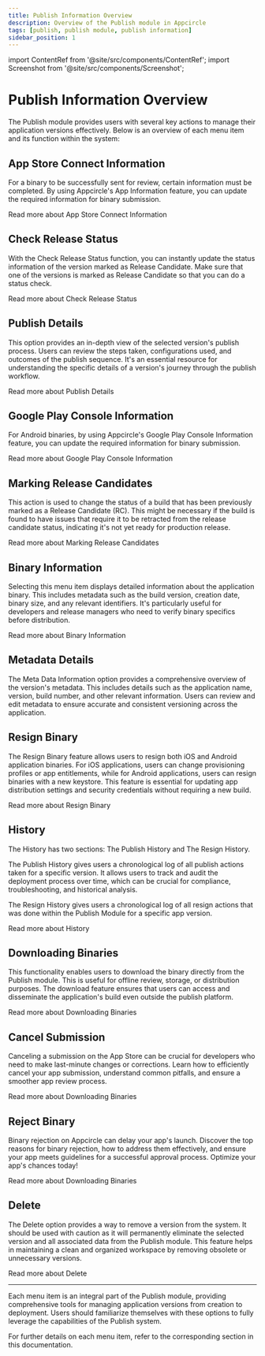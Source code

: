 ```yaml
---
title: Publish Information Overview
description: Overview of the Publish module in Appcircle
tags: [publish, publish module, publish information]
sidebar_position: 1
---
```


import ContentRef from '@site/src/components/ContentRef';
import Screenshot from '@site/src/components/Screenshot';

# Publish Information Overview

The Publish module provides users with several key actions to manage their application versions effectively. Below is an overview of each menu item and its function within the system:

<Screenshot url='https://cdn.appcircle.io/docs/assets/be-3857-pub1.png' />

## App Store Connect Information

For a binary to be successfully sent for review, certain information must be completed. By using Appcircle's App Information feature, you can update the required information for binary submission.

<ContentRef
url="/publish-module/publish-information/app-information">
Read more about App Store Connect Information
</ContentRef>

## Check Release Status

With the Check Release Status function, you can instantly update the status information of the version marked as Release Candidate. Make sure that one of the versions is marked as Release Candidate so that you can do a status check.

<ContentRef
url="/publish-module/publish-information/check-release-status">
Read more about Check Release Status
</ContentRef>

## Publish Details

This option provides an in-depth view of the selected version's publish process. Users can review the steps taken, configurations used, and outcomes of the publish sequence. It's an essential resource for understanding the specific details of a version's journey through the publish workflow.

<ContentRef
url="/publish-module/publish-information/publish-details">
Read more about Publish Details
</ContentRef>

## Google Play Console Information

For Android binaries, by using Appcircle's Google Play Console Information feature, you can update the required information for binary submission.

<ContentRef
url="/publish-module/publish-information/google-play-information">
Read more about Google Play Console Information
</ContentRef>

## Marking Release Candidates

This action is used to change the status of a build that has been previously marked as a Release Candidate (RC). This might be necessary if the build is found to have issues that require it to be retracted from the release candidate status, indicating it's not yet ready for production release.

<ContentRef
url="/publish-module/publish-information/marking-release-candidates">
Read more about Marking Release Candidates
</ContentRef>

## Binary Information

Selecting this menu item displays detailed information about the application binary. This includes metadata such as the build version, creation date, binary size, and any relevant identifiers. It's particularly useful for developers and release managers who need to verify binary specifics before distribution.

<ContentRef
url="/publish-module/publish-information/binary-information">
Read more about Binary Information
</ContentRef>

## Metadata Details

The Meta Data Information option provides a comprehensive overview of the version's metadata. This includes details such as the application name, version, build number, and other relevant information. Users can review and edit metadata to ensure accurate and consistent versioning across the application.

## Resign Binary

The Resign Binary feature allows users to resign both iOS and Android application binaries. For iOS applications, users can change provisioning profiles or app entitlements, while for Android applications, users can resign binaries with a new keystore. This feature is essential for updating app distribution settings and security credentials without requiring a new build.

<ContentRef
url="/publish-module/publish-information/resign-binary">
Read more about Resign Binary
</ContentRef>

## History

The History has two sections: The Publish History and The Resign History.

The Publish History gives users a chronological log of all publish actions taken for a specific version. It allows users to track and audit the deployment process over time, which can be crucial for compliance, troubleshooting, and historical analysis.

The Resign History gives users a chronological log of all resign actions that was done within the Publish Module for a specific app version. 

<ContentRef
url="/publish-module/publish-information/history">
Read more about History
</ContentRef>

## Downloading Binaries

This functionality enables users to download the binary directly from the Publish module. This is useful for offline review, storage, or distribution purposes. The download feature ensures that users can access and disseminate the application's build even outside the publish platform.

<ContentRef
url="/publish-module/publish-information/download">
Read more about Downloading Binaries
</ContentRef>

## Cancel Submission

Canceling a submission on the App Store can be crucial for developers who need to make last-minute changes or corrections. Learn how to efficiently cancel your app submission, understand common pitfalls, and ensure a smoother app review process.

<ContentRef
url="/publish-module/publish-information/cancel-submission">
Read more about Downloading Binaries
</ContentRef>

## Reject Binary

Binary rejection on Appcircle can delay your app's launch. Discover the top reasons for binary rejection, how to address them effectively, and ensure your app meets guidelines for a successful approval process. Optimize your app's chances today!

<ContentRef
url="/publish-module/publish-information/reject-binary">
Read more about Downloading Binaries
</ContentRef>

## Delete

The Delete option provides a way to remove a version from the system. It should be used with caution as it will permanently eliminate the selected version and all associated data from the Publish module. This feature helps in maintaining a clean and organized workspace by removing obsolete or unnecessary versions.

<ContentRef
url="/publish-module/publish-information/delete">
Read more about Delete
</ContentRef>

---

Each menu item is an integral part of the Publish module, providing comprehensive tools for managing application versions from creation to deployment. Users should familiarize themselves with these options to fully leverage the capabilities of the Publish system.

For further details on each menu item, refer to the corresponding section in this documentation.
